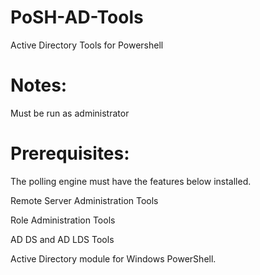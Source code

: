 # PoSH-AD-Tools
Active Directory Tools for Powershell

# Notes:
Must be run as administrator
 
# Prerequisites:
The polling engine must have the features below installed.

Remote Server Administration Tools

Role Administration Tools

AD DS and AD LDS Tools

Active Directory module for Windows PowerShell.
